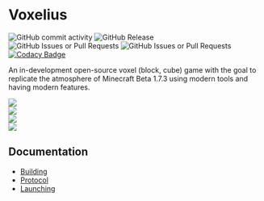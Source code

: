 # Voxelius
![GitHub commit activity](https://img.shields.io/github/commit-activity/w/voxelius/voxelius)
![GitHub Release](https://img.shields.io/github/v/release/voxelius/voxelius?include_prereleases)
![GitHub Issues or Pull Requests](https://img.shields.io/github/issues/voxelius/voxelius)
![GitHub Issues or Pull Requests](https://img.shields.io/github/issues-pr/voxelius/voxelius)
[![Codacy Badge](https://app.codacy.com/project/badge/Grade/0a9ed5bed7154863b927e2e4300a144d)](https://app.codacy.com/gh/voxelius/voxelius/dashboard?utm_source=gh&utm_medium=referral&utm_content=&utm_campaign=Badge_grade)

An in-development open-source voxel (block, cube) game with the goal to replicate the atmosphere of Minecraft Beta 1.7.3 using modern tools and having modern features.  

![](misc/rd1.png)  
![](misc/2024/1725250058988055.png)  
![](misc/2024/1729707424361093.png)  
![](misc/2024/1729707430739178.png)  

## Documentation
* [Building](misc/docs/building.md)  
* [Protocol](misc/docs/protocol.md)  
* [Launching](misc/docs/launch.md)  
